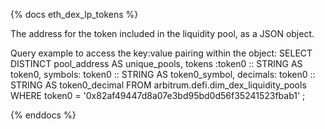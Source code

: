 {% docs eth_dex_lp_tokens %}

The address for the token included in the liquidity pool, as a JSON object. 

Query example to access the key:value pairing within the object:
SELECT
    DISTINCT pool_address AS unique_pools,
    tokens :token0 :: STRING AS token0,
    symbols: token0 :: STRING AS token0_symbol,
    decimals: token0 :: STRING AS token0_decimal
FROM arbitrum.defi.dim_dex_liquidity_pools
WHERE token0 = '0x82af49447d8a07e3bd95bd0d56f35241523fbab1'
;

{% enddocs %}
